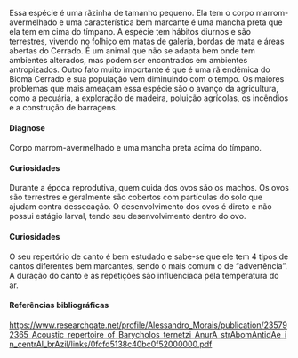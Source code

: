 ﻿Essa espécie é uma rãzinha de tamanho pequeno. Ela tem o corpo marrom-avermelhado e uma característica bem marcante é uma mancha preta que ela tem em cima do tímpano. A espécie tem hábitos diurnos e são terrestres, vivendo no folhiço em matas de galeria, bordas de mata e áreas abertas do Cerrado. É um animal que não se adapta bem onde tem ambientes alterados, mas podem ser encontrados em ambientes antropizados.
Outro fato muito importante é que é uma rã <glossario>endêmica</glossario> do Bioma Cerrado e sua população vem diminuindo com o tempo. Os maiores problemas que mais ameaçam essa espécie são o avanço da agricultura, como a pecuária, a exploração de madeira, poluição agrícolas, os incêndios e a construção de barragens.


#### Diagnose
Corpo marrom-avermelhado e uma mancha preta acima do tímpano.


#### Curiosidades
Durante a época reprodutiva, quem cuida dos ovos são os machos. Os ovos são terrestres e geralmente são cobertos com partículas do solo que ajudam contra <glossario>dessecação</glossario>. O desenvolvimento dos ovos é direto e não possui estágio larval, tendo seu desenvolvimento dentro do ovo.


#### Curiosidades
O seu repertório de canto é bem estudado e sabe-se que ele tem 4 tipos de cantos diferentes bem marcantes, sendo o mais comum o de “advertência”. A duração do canto e as repetições são influenciada pela temperatura do ar.


#### Referências bibliográficas
https://www.researchgate.net/profile/Alessandro_Morais/publication/235792365_Acoustic_repertoire_of_Barycholos_ternetzi_AnurA_strAbomAntidAe_in_centrAl_brAzil/links/0fcfd5138c40bc0f52000000.pdf